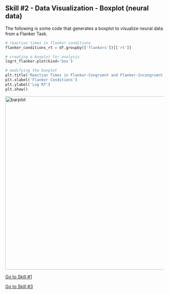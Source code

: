 ## Skill #2 - Data Visualization - Boxplot (neural data)

The following is some code that generates a boxplot to visualize neural data from a Flanker Task.

```python
# reaction times in flanker conditions
flanker_conditions_rt = df.groupby(['flankers'])[['rt']]

# creating a boxplot for analysis 
logrt_flanker.plot(kind='box')

# modifying the boxplot 
plt.title('Reaction Times in Flanker-Congruent and Flanker-Incongruent Conditions')
plt.xlabel('Flanker Conditions')
plt.ylabel('Log RT')
plt.show() 
```

<img width="550" alt="barplot" src="https://user-images.githubusercontent.com/73716282/97790149-f68db280-1ba4-11eb-9eec-cb336c5f4497.png">

[Go to Skill #1](https://alretagealbader.github.io/RetagePortfolio/ReadingData.html)

[Go to Skill #3](https://alretagealbader.github.io/RetagePortfolio/stripplot.html)
 
